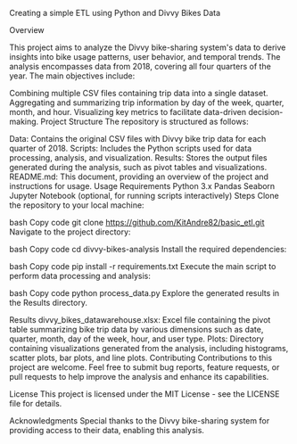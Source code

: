 Creating a simple ETL using Python and Divvy Bikes Data 

Overview

This project aims to analyze the Divvy bike-sharing system's data to derive insights into bike usage patterns, user behavior, and temporal trends. The analysis encompasses data from 2018, covering all four quarters of the year. The main objectives include:

Combining multiple CSV files containing trip data into a single dataset.
Aggregating and summarizing trip information by day of the week, quarter, month, and hour.
Visualizing key metrics to facilitate data-driven decision-making.
Project Structure
The repository is structured as follows:

Data: Contains the original CSV files with Divvy bike trip data for each quarter of 2018.
Scripts: Includes the Python scripts used for data processing, analysis, and visualization.
Results: Stores the output files generated during the analysis, such as pivot tables and visualizations.
README.md: This document, providing an overview of the project and instructions for usage.
Usage
Requirements
Python 3.x
Pandas
Seaborn
Jupyter Notebook (optional, for running scripts interactively)
Steps
Clone the repository to your local machine:

bash
Copy code
git clone https://github.com/KitAndre82/basic_etl.git
Navigate to the project directory:

bash
Copy code
cd divvy-bikes-analysis
Install the required dependencies:

bash
Copy code
pip install -r requirements.txt
Execute the main script to perform data processing and analysis:

bash
Copy code
python process_data.py
Explore the generated results in the Results directory.

Results
divvy_bikes_datawarehouse.xlsx: Excel file containing the pivot table summarizing bike trip data by various dimensions such as date, quarter, month, day of the week, hour, and user type.
Plots: Directory containing visualizations generated from the analysis, including histograms, scatter plots, bar plots, and line plots.
Contributing
Contributions to this project are welcome. Feel free to submit bug reports, feature requests, or pull requests to help improve the analysis and enhance its capabilities.

License
This project is licensed under the MIT License - see the LICENSE file for details.

Acknowledgments
Special thanks to the Divvy bike-sharing system for providing access to their data, enabling this analysis.

